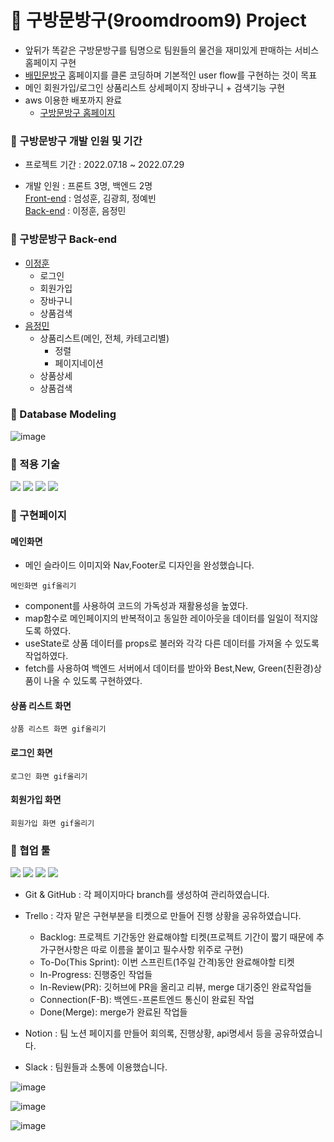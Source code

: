 # 🐥 구방문방구(9roomdroom9) Project

- 앞뒤가 똑같은 구방문방구를 팀명으로 팀원들의 물건을 재미있게 판매하는 서비스 홈페이지 구현
- [배민문방구](https://brandstore.baemin.com/) 홈페이지를 클론 코딩하며 기본적인 user flow를 구현하는 것이 목표
- 메인 회원가입/로그인 상품리스트 상세페이지 장바구니 + 검색기능 구현
- aws 이용한 배포까지 완료
  - [구방문방구 홈페이지](http://44.202.159.187:8000/)

### 🐥 구방문방구 개발 인원 및 기간

- 프로젝트 기간 : 2022.07.18 ~ 2022.07.29

- 개발 인원 : 프론트 3명, 백엔드 2명<br>
[Front-end](https://github.com/wecode-bootcamp-korea/35-1st-9roomdroom9-frontend) : 엄성훈, 김광희, 정예빈<br>
[Back-end](https://github.com/wecode-bootcamp-korea/35-1st-9roomdroom9-backend) : 이정훈, 음정민

### 🐥 구방문방구 Back-end
- [이정훈](https://github.com/fkelfk)
  - 로그인
  - 회원가입
  - 장바구니
  - 상품검색
- [음정민](https://github.com/J-EUM)
  - 상품리스트(메인, 전체, 카테고리별)
    - 정렬
    - 페이지네이션
  - 상품상세
  - 상품검색

### 🐥 Database Modeling

![image](https://user-images.githubusercontent.com/97498663/182018590-ed9a4a30-9a79-475b-b85e-544d536922dd.png)


  
### 🐥 적용 기술

<img src="https://img.shields.io/badge/python-3776AB?style=flat-square&logo=python&logoColor=white"> <img src="https://img.shields.io/badge/django-092E20?style=flat-square&logo=django&logoColor=white"> <img src="https://img.shields.io/badge/MySQL-4479A1?style=flat-square&logo=MySQL&logoColor=white"> <img src="https://img.shields.io/badge/Amazon AWS-232F3E?style=flat-square&logo=Amazon%20AWS&logoColor=white"/>


### 🐥 구현페이지

#### 메인화면

- 메인 슬라이드 이미지와 Nav,Footer로 디자인을 완성했습니다.

`메인화면 gif올리기`

- component를 사용하여 코드의 가독성과 재활용성을 높였다.
- map함수로 메인페이지의 반복적이고 동일한 레이아웃을 데이터를 일일이 적지않도록 하였다.
- useState로 상품 데이터를 props로 불러와 각각 다른 데이터를 가져올 수 있도록 작업하였다.
- fetch를 사용하여 백엔드 서버에서 데이터를 받아와 Best,New, Green(친환경)상품이 나올 수 있도록 구현하였다.

#### 상품 리스트 화면

`상품 리스트 화면 gif올리기`

#### 로그인 화면

`로그인 화면 gif올리기`

#### 회원가입 화면

`회원가입 화면 gif올리기`



### 🐥 협업 툴

<img src="https://img.shields.io/badge/trello-0052CC?style=flat-square&logo=trello&logoColor=white"> <img src="https://img.shields.io/badge/slack-4A154B?style=flat-square&logo=slack&logoColor=white">
<img src="https://img.shields.io/badge/github-181717?style=flat-square&logo=github&logoColor=white">
<img src="https://img.shields.io/badge/notion-000000?style=flat-square&logo=notion&logoColor=white">

- Git & GitHub : 각 페이지마다 branch를 생성하여 관리하였습니다.

- Trello : 각자 맡은 구현부분을 티켓으로 만들어 진행 상황을 공유하였습니다.
  - Backlog: 프로젝트 기간동안 완료해야할 티켓(프로젝트 기간이 짧기 때문에 추가구현사항은 따로 이름을 붙이고 필수사항 위주로 구현)
  - To-Do(This Sprint): 이번 스프린트(1주일 간격)동안 완료해야할 티켓
  - In-Progress: 진행중인 작업들
  - In-Review(PR): 깃허브에 PR을 올리고 리뷰, merge 대기중인 완료작업들
  - Connection(F-B): 백엔드-프론트엔드 통신이 완료된 작업
  - Done(Merge): merge가 완료된 작업들
  
- Notion : 팀 노션 페이지를 만들어 회의록, 진행상황, api명세서 등을 공유하였습니다.

- Slack : 팀원들과 소통에 이용했습니다.
  
![image](https://user-images.githubusercontent.com/97498663/182017835-b0f2ec05-9faf-4415-90b7-d51ad7f8fe59.png)




![image](https://user-images.githubusercontent.com/97498663/182017796-2273d423-49fc-4e8e-ae89-5146b25d27c0.png)

![image](https://user-images.githubusercontent.com/97498663/182018151-531dee6a-a204-4b31-9e50-bf368418fcb2.png)

